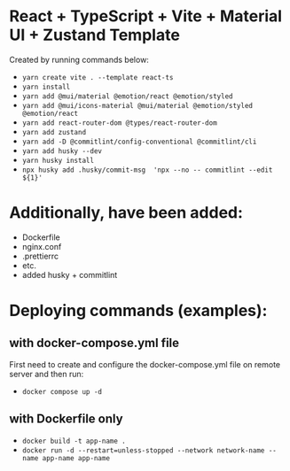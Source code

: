 # React + TypeScript + Vite + Material UI + Zustand Template

Created by running commands below:

- `yarn create vite . --template react-ts`
- `yarn install`
- `yarn add @mui/material @emotion/react @emotion/styled`
- `yarn add @mui/icons-material @mui/material @emotion/styled @emotion/react`
- `yarn add react-router-dom @types/react-router-dom`
- `yarn add zustand`
- `yarn add -D @commitlint/config-conventional @commitlint/cli`
- `yarn add husky --dev`
- `yarn husky install`
- `npx husky add .husky/commit-msg  'npx --no -- commitlint --edit ${1}'`

# Additionally, have been added:

- Dockerfile
- nginx.conf
- .prettierrc
- etc.
- added husky + commitlint

# Deploying commands (examples):

## with docker-compose.yml file

First need to create and configure the docker-compose.yml file on remote server and then run:

- `docker compose up -d`

## with Dockerfile only

- `docker build -t app-name .`
- `docker run -d --restart=unless-stopped --network network-name --name app-name app-name`

